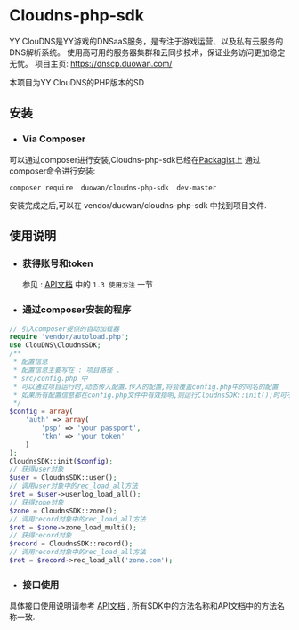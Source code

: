 # Cloudns-php-sdk
YY ClouDNS是YY游戏的DNSaaS服务，是专注于游戏运营、以及私有云服务的DNS解析系统。
使用高可用的服务器集群和云同步技术，保证业务访问更加稳定无忧。
项目主页: https://dnscp.duowan.com/

本项目为YY ClouDNS的PHP版本的SD

## 安装

- ### Via Composer
可以通过composer进行安装,Cloudns-php-sdk已经在[Packagist](https://packagist.org/packages/duowan/cloudns-php-sdk)上
通过composer命令进行安装:
```shell
composer require  duowan/cloudns-php-sdk  dev-master
```
安装完成之后,可以在 vendor/duowan/cloudns-php-sdk 中找到项目文件.


## 使用说明
- ### 获得账号和token
	参见  : [API文档](https://dnscp.duowan.com/download/cloudns-api-2013.11v1.2.pdf) 中的 `1.3 使用方法` 一节

- ### 通过composer安装的程序	
```php
// 引入composer提供的自动加载器
require 'vendor/autoload.php';
use ClouDNS\CloudnsSDK;
/**
 * 配置信息
 * 配置信息主要写在 : 项目路径 .
 * src/config.php 中
 * 可以通过项目运行时,动态传入配置.传入的配置,将会覆盖config.php中的同名的配置
 * 如果所有配置信息都在config.php文件中有效指明,则运行CloudnsSDK::init();时可不传入$config数组
 */
$config = array(
    'auth' => array(
        'psp' => 'your passport',
        'tkn' => 'your token'
    )
);
CloudnsSDK::init($config);
// 获得user对象
$user = CloudnsSDK::user();
// 调用user对象中的rec_load_all方法
$ret = $user->userlog_load_all();
// 获得zone对象
$zone = CloudnsSDK::zone();
// 调用record对象中的rec_load_all方法
$ret = $zone->zone_load_multi();
// 获得record对象
$record = CloudnsSDK::record();
// 调用record对象中的rec_load_all方法
$ret = $record->rec_load_all('zone.com');
```

- ### 接口使用
具体接口使用说明请参考 [API文档](https://dnscp.duowan.com/download/cloudns-api-2013.11v1.2.pdf) , 所有SDK中的方法名称和API文档中的方法名称一致.
